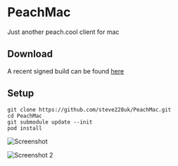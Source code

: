 # PeachMac
Just another peach.cool client for mac

## Download

A recent signed build can be found [here](http://sht.tl/6kZBSb)

## Setup

````
git clone https://github.com/steve228uk/PeachMac.git
cd PeachMac
git submodule update --init
pod install
`````

![Screenshot](http://sht.tl/svhVzi)

![Screenshot 2](http://sht.tl/4RqNex)
